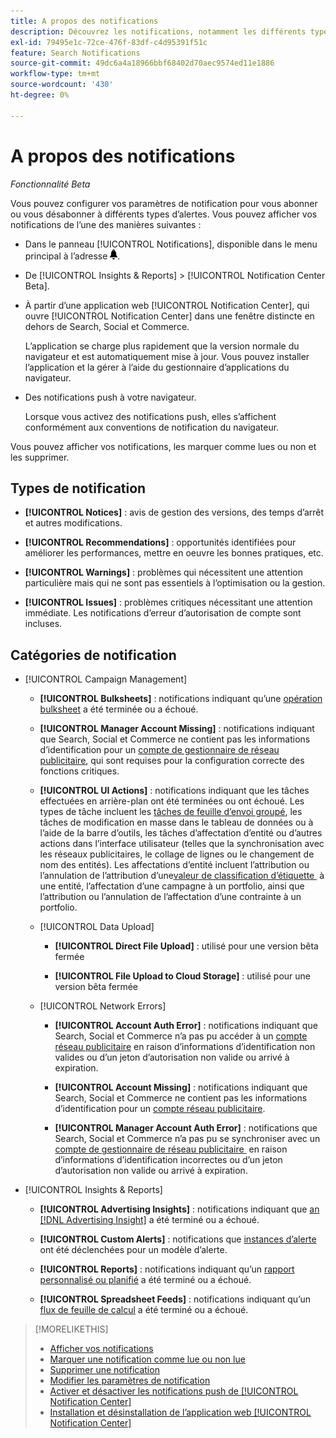 ```yaml
---
title: A propos des notifications
description: Découvrez les notifications, notamment les différents types et catégories.
exl-id: 79495e1c-72ce-476f-83df-c4d95391f51c
feature: Search Notifications
source-git-commit: 49dc6a4a18966bbf68402d70aec9574ed11e1886
workflow-type: tm+mt
source-wordcount: '430'
ht-degree: 0%

---
```


# A propos des notifications

*Fonctionnalité Beta*

Vous pouvez configurer vos paramètres de notification pour vous abonner ou vous désabonner à différents types d’alertes. Vous pouvez afficher vos notifications de l’une des manières suivantes :

* Dans le panneau [!UICONTROL Notifications], disponible dans le menu principal à l’adresse ![Notifications](/help/search-social-commerce/assets/notifications-panel.png "Notifications").

* De [!UICONTROL Insights & Reports] > [!UICONTROL Notification Center Beta].

* À partir d’une application web [!UICONTROL Notification Center], qui ouvre [!UICONTROL Notification Center] dans une fenêtre distincte en dehors de Search, Social et Commerce.

  L’application se charge plus rapidement que la version normale du navigateur et est automatiquement mise à jour. Vous pouvez installer l’application et la gérer à l’aide du gestionnaire d’applications du navigateur.

* Des notifications push à votre navigateur.

  Lorsque vous activez des notifications push, elles s’affichent conformément aux conventions de notification du navigateur.

Vous pouvez afficher vos notifications, les marquer comme lues ou non et les supprimer.

## Types de notification

* **[!UICONTROL Notices]** : avis de gestion des versions, des temps d’arrêt et autres modifications.

* **[!UICONTROL Recommendations]** : opportunités identifiées pour améliorer les performances, mettre en oeuvre les bonnes pratiques, etc.

* **[!UICONTROL Warnings]** : problèmes qui nécessitent une attention particulière mais qui ne sont pas essentiels à l’optimisation ou la gestion.

* **[!UICONTROL Issues]** : problèmes critiques nécessitant une attention immédiate. Les notifications d’erreur d’autorisation de compte sont incluses.

## Catégories de notification

* [!UICONTROL Campaign Management]

   * **[!UICONTROL Bulksheets]** : notifications indiquant qu’une [opération bulksheet](/help/search-social-commerce/campaign-management/bulksheets/bulksheet-about.md) a été terminée ou a échoué.

   * **[!UICONTROL Manager Account Missing]** : notifications indiquant que Search, Social et Commerce ne contient pas les informations d’identification pour un [compte de gestionnaire de réseau publicitaire](/help/search-social-commerce/admin/manager-accounts.md), qui sont requises pour la configuration correcte des fonctions critiques.

   * **[!UICONTROL UI Actions]** : notifications indiquant que les tâches effectuées en arrière-plan ont été terminées ou ont échoué. Les types de tâche incluent les [tâches de feuille d’envoi groupé](/help/search-social-commerce/campaign-management/bulksheets/bulksheet-about.md), les tâches de modification en masse dans le tableau de données ou à l’aide de la barre d’outils, les tâches d’affectation d’entité ou d’autres actions dans l’interface utilisateur (telles que la synchronisation avec les réseaux publicitaires, le collage de lignes ou le changement de nom des entités). Les affectations d’entité incluent l’attribution ou l’annulation de l’attribution d’une [&#x200B; valeur de classification d’étiquette &#x200B;](/help/search-social-commerce/campaign-management/label-classifications/classification-about.md) à une entité, l’affectation d’une campagne à un portfolio, ainsi que l’attribution ou l’annulation de l’affectation d’une contrainte à un portfolio.<!--Link "constraint" to constraint-about.md if that file is ever public -->

   * [!UICONTROL Data Upload]

      * **[!UICONTROL Direct File Upload]** : utilisé pour une version bêta fermée

      * **[!UICONTROL File Upload to Cloud Storage]** : utilisé pour une version bêta fermée

   * [!UICONTROL Network Errors]

      * **[!UICONTROL Account Auth Error]** : notifications indiquant que Search, Social et Commerce n’a pas pu accéder à un [compte réseau publicitaire](/help/search-social-commerce/campaign-management/accounts/ad-network-account-about.md) en raison d’informations d’identification non valides ou d’un jeton d’autorisation non valide ou arrivé à expiration.

      * **[!UICONTROL Account Missing]** : notifications indiquant que Search, Social et Commerce ne contient pas les informations d’identification pour un [compte réseau publicitaire](/help/search-social-commerce/campaign-management/accounts/ad-network-account-about.md).

      * **[!UICONTROL Manager Account Auth Error]** : notifications que Search, Social et Commerce n’a pas pu se synchroniser avec un [&#x200B; compte de gestionnaire de réseau publicitaire &#x200B;](/help/search-social-commerce/admin/manager-accounts.md) en raison d’informations d’identification incorrectes ou d’un jeton d’autorisation non valide ou arrivé à expiration.

  <!--
  * [!UICONTROL Setup Errors]
  
    * **[!UICONTROL Adobe Analytics Tracking Setup Error]**: : Notifications that the [!UICONTROL Landing Page Suffix] value is incorrect, missing, or contains an incorrect [AMO ID template](/help/integrations/analytics/ids.md#amo-id-formats); the [!UICONTROL Tracking Template] is incorrect or missing; or the [!UICONTROL Landing Page Suffix] or [!UICONTROL Tracking Template] is overridden at a lower level by an incorrect value. Separate notifications are sent a) for errors at the account level and b) for errors at the campaign and lower levels.
    
    * **[!UICONTROL Manager Account Missing]**: Notifications that Search, Social, & Commerce is missing the credentials for an [ad network manager account](/help/search-social-commerce/admin/manager-accounts.md), which are required for the correct setup of critical functions.
  -->

* [!UICONTROL Insights & Reports]

   * **[!UICONTROL Advertising Insights]** : notifications indiquant que [an [!DNL Advertising Insight]](/help/search-social-commerce/advertising-insights/insight-about.md) a été terminé ou a échoué.

   * **[!UICONTROL Custom Alerts]** : notifications que [instances d’alerte](/help/search-social-commerce/alerts/alert-about.md) ont été déclenchées pour un modèle d’alerte.

   * **[!UICONTROL Reports]** : notifications indiquant qu’un [rapport personnalisé ou planifié](/help/search-social-commerce/reports/report-about.md) a été terminé ou a échoué.

   * **[!UICONTROL Spreadsheet Feeds]** : notifications indiquant qu’un [flux de feuille de calcul](/help/search-social-commerce/reports/automation/spreadsheet-feeds/spreadsheet-feed-about.md) a été terminé ou a échoué.

<!--
* [!UICONTROL Optimization]

  * **[!UICONTROL Accuracy]**: 

-->

<!--
* [!UICONTROL Portfolio Management]

  * **[!UICONTROL Simulation Report]**: 

-->

<!--
* [!UICONTROL System]

  * **[!UICONTROL Change Management]**: 

-->

>[!MORELIKETHIS]
>
>* [Afficher vos notifications](notification-view.md)
>* [Marquer une notification comme lue ou non lue](notification-mark-read-unread.md)
>* [Supprimer une notification](notification-delete.md)
>* [Modifier les paramètres de notification](notification-edit.md)
>* [Activer et désactiver les notifications push de [!UICONTROL Notification Center]](notifications-push-enable-disable.md)
>* [Installation et désinstallation de l’application web [!UICONTROL Notification Center]](notification-app-install-uninstall.md)
